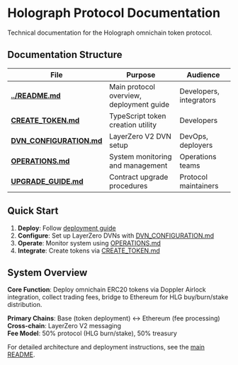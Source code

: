 # Holograph Protocol Documentation

Technical documentation for the Holograph omnichain token protocol.

## Documentation Structure

| File | Purpose | Audience |
|------|---------|----------|
| **[../README.md](../README.md)** | Main protocol overview, deployment guide | Developers, integrators |
| **[CREATE_TOKEN.md](CREATE_TOKEN.md)** | TypeScript token creation utility | Developers |
| **[DVN_CONFIGURATION.md](DVN_CONFIGURATION.md)** | LayerZero V2 DVN setup | DevOps, deployers |
| **[OPERATIONS.md](OPERATIONS.md)** | System monitoring and management | Operations teams |
| **[UPGRADE_GUIDE.md](UPGRADE_GUIDE.md)** | Contract upgrade procedures | Protocol maintainers |

## Quick Start

1. **Deploy**: Follow [deployment guide](../README.md#development--deployment)
2. **Configure**: Set up LayerZero DVNs with [DVN_CONFIGURATION.md](DVN_CONFIGURATION.md)  
3. **Operate**: Monitor system using [OPERATIONS.md](OPERATIONS.md)
4. **Integrate**: Create tokens via [CREATE_TOKEN.md](CREATE_TOKEN.md)

## System Overview

**Core Function**: Deploy omnichain ERC20 tokens via Doppler Airlock integration, collect trading fees, bridge to Ethereum for HLG buy/burn/stake distribution.

**Primary Chains**: Base (token deployment) ↔ Ethereum (fee processing)  
**Cross-chain**: LayerZero V2 messaging  
**Fee Model**: 50% protocol (HLG burn/stake), 50% treasury

For detailed architecture and deployment instructions, see the [main README](../README.md).
